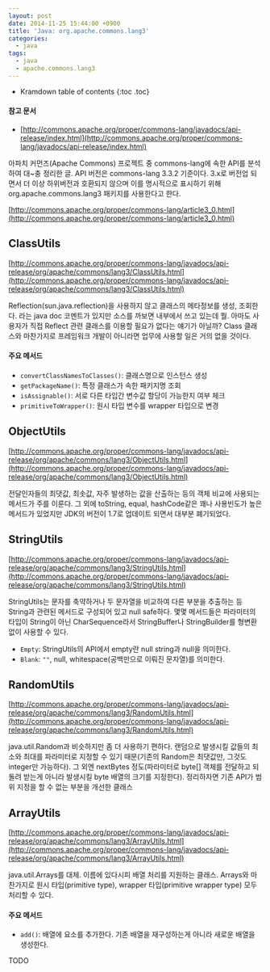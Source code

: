 ```yaml
---
layout: post
date: 2014-11-25 15:44:00 +0900
title: 'Java: org.apache.commons.lang3'
categories:
  - java
tags:
  - java
  - apache.commons.lang3
---
```


* Kramdown table of contents
{:toc .toc}

#### 참고 문서

- [http://commons.apache.org/proper/commons-lang/javadocs/api-release/index.html](http://commons.apache.org/proper/commons-lang/javadocs/api-release/index.html)

아파치 커먼즈(Apache Commons) 프로젝트 중 commons-lang에 속한 API를 분석하여 대~충 정리한 글. API 버전은 commons-lang 3.3.2 기준이다. 3.x로 버전업 되면서 더 이상 하위버전과 호환되지 않으며 이를 명시적으로 표시하기 위해 org.apache.commons.lang3 패키지를 사용한다고 한다.

[http://commons.apache.org/proper/commons-lang/article3_0.html](http://commons.apache.org/proper/commons-lang/article3_0.html)

## ClassUtils

[http://commons.apache.org/proper/commons-lang/javadocs/api-release/org/apache/commons/lang3/ClassUtils.html](http://commons.apache.org/proper/commons-lang/javadocs/api-release/org/apache/commons/lang3/ClassUtils.html)

Reflection(sun.java.reflection)을 사용하지 않고 클래스의 메타정보를 생성, 조회한다. 라는 java doc 코멘트가 있지만 소스를 까보면 내부에서 쓰고 있는데 뭘. 아마도 사용자가 직접 Reflect 관련 클래스를 이용할 필요가 없다는 얘기가 아닐까? Class 클래스와 마찬가지로 프레임워크 개발이 아니라면 업무에 사용할 일은 거의 없을 것이다.

#### 주요 메서드

- `convertClassNamesToClasses()`: 클래스명으로 인스턴스 생성
- `getPackageName()`: 특정 클래스가 속한 패키지명 조회
- `isAssignable()`: 서로 다른 타입간 변수값 할당이 가능한지 여부 체크
- `primitiveToWrapper()`: 원시 타입 변수를 wrapper 타입으로 변경

## ObjectUtils

[http://commons.apache.org/proper/commons-lang/javadocs/api-release/org/apache/commons/lang3/ObjectUtils.html](http://commons.apache.org/proper/commons-lang/javadocs/api-release/org/apache/commons/lang3/ObjectUtils.html)

전달인자들의 최댓값, 최솟값, 자주 발생하는 값을 산출하는 등의 객체 비교에 사용되는 메서드가 주를 이룬다. 그 외에 toString, equal, hashCode같은 꽤나 사용빈도가 높은 메서드가 있었지만 JDK의 버전이 1.7로 업데이트 되면서 대부분 폐기되었다.

## StringUtils

[http://commons.apache.org/proper/commons-lang/javadocs/api-release/org/apache/commons/lang3/StringUtils.html](http://commons.apache.org/proper/commons-lang/javadocs/api-release/org/apache/commons/lang3/StringUtils.html)

StringUtils는 문자를 축약하거나 두 문자열을 비교하여 다른 부분을 추출하는 등 String과 관련된 메서드로 구성되어 있고 null safe하다. 몇몇 메서드들은 파라미터의 타입이 String이 아닌 CharSequence라서 StringBuffer나 StringBuilder를 형변환 없이 사용할 수 있다.

- `Empty`: StringUtils의 API에서 empty란 null string과 null을 의미한다.
- `Blank`: `""`, null, whitespace(공백만으로 이뤄진 문자열)를 의미한다.

## RandomUtils

[http://commons.apache.org/proper/commons-lang/javadocs/api-release/org/apache/commons/lang3/RandomUtils.html](http://commons.apache.org/proper/commons-lang/javadocs/api-release/org/apache/commons/lang3/RandomUtils.html)

java.util.Random과 비슷하지만 좀 더 사용하기 편하다. 랜덤으로 발생시킬 값들의 최소와 최대를 파라미터로 지정할 수 있기 때문(기존의 Random은 최댓값만, 그것도 integer만 가능하다). 그 외엔 nextBytes 정도(파라미터로 byte[] 객체를 전달하고 되돌려 받는게 아니라 발생시킬 byte 배열의 크기를 지정한다). 정리하자면 기존 API가 범위 지정을 할 수 없는 부분을 개선한 클래스

## ArrayUtils

[http://commons.apache.org/proper/commons-lang/javadocs/api-release/org/apache/commons/lang3/ArrayUtils.html](http://commons.apache.org/proper/commons-lang/javadocs/api-release/org/apache/commons/lang3/ArrayUtils.html)

java.util.Arrays를 대체. 이름에 있다시피 배열 처리를 지원하는 클래스. Arrays와 마찬가지로 원시 타입(primitive type), wrapper 타입(primitive wrapper type) 모두 처리할 수 있다.

#### 주요 메서드

- `add()`: 배열에 요소를 추가한다. 기존 배열을 재구성하는게 아니라 새로운 배열을 생성한다.


TODO
